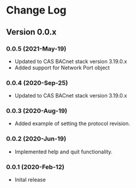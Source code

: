 # Change Log

## Version 0.0.x

### 0.0.5 (2021-May-19)

- Updated to CAS BACnet stack version 3.19.0.x
- Added support for Network Port object

### 0.0.4 (2020-Sep-25)

- Updated to CAS BACnet stack version 3.19.0.x

### 0.0.3 (2020-Aug-19)

- Added example of setting the protocol revision.

### 0.0.2 (2020-Jun-19)

- Implemented help and quit functionality.

### 0.0.1 (2020-Feb-12)

- Inital release
